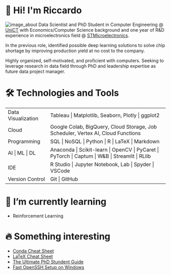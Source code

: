 # :rocket: Hi! I'm Riccardo
![image_about](https://github.com/ric-sar/ric-sar/assets/82369153/ecb1aed9-5874-45e0-abcf-af7019a26975)
Data Scientist and PhD Student in Computer Engineering @ [UniCT](https://www.unict.it/) with Economics/Computer Science background and one year of R&D experience in  microelectronics field @ [STMicroelectronics](https://www.st.com/).

In the previous role, identified possible deep learning solutions to solve chip shortage by improving production yield at no cost to the company.

Highly organized, self‑motivated, and proficient with computers.
Seeking to leverage research in data field through PhD and leadership expertise as future data project manager.

# :hammer_and_wrench: Technologies and Tools

<table>
<tbody>
  <tr>
    <td>Data Visualization</td>
    <td>Tableau | Matplotlib, Seaborn, Plotly | ggplot2</td>
  </tr>
  <tr>
    <td>Cloud</td>
    <td>Google Colab, BigQuery, Cloud Storage, Job Scheduler, Vertex AI, Cloud Functions</td>
  </tr>
  <tr>
    <td>Programming</td>
    <td>SQL | NoSQL | Python | R | LaTeX | Markdown</td>
  </tr>
  <tr>
    <td>AI | ML | DL</td>
    <td>Anaconda | Scikit-learn | OpenCV | PyCaret | PyTorch | Captum | W&amp;B | Streamlit | RLlib</td>
  </tr>
  <tr>
    <td>IDE</td>
    <td>R Studio | Jupyter Notebook, Lab | Spyder | VSCode</td>
  </tr>
  <tr>
    <td>Version Control</td>
    <td>Git | GitHub</td>
  </tr>
</tbody>
</table>

# 🌱 I’m currently learning 
* Reinforcement Learning

# :fire: Something interesting
* [Conda Cheat Sheet](https://github.com/ric-sar/conda_cheatsheet)
* [LaTeX Cheat Sheet](https://github.com/ric-sar/latex_cheat_sheet)
* [The Ultimate PhD Stundent Guide](https://github.com/ric-sar/ultimate_phd_student_guide)
* [Fast OpenSSH Setup on Windows](https://github.com/ric-sar/openssh_on_windows)
